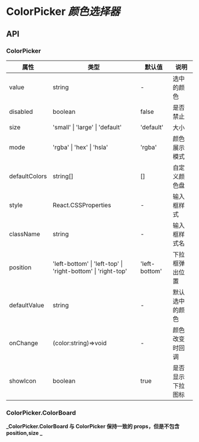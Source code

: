 # ColorPicker _颜色选择器_

<example />

## API

### ColorPicker

| 属性          | 类型                                                         | 默认值        | 说明             |
| ------------- | ------------------------------------------------------------ | ------------- | ---------------- |
| value         | string                                                       | -             | 选中的颜色       |
| disabled      | boolean                                                      | false         | 是否禁止         |
| size          | 'small' \| 'large' \| 'default'                              | 'default'     | 大小             |
| mode          | 'rgba' \| 'hex' \| 'hsla'                                    | 'rgba'        | 颜色展示模式     |
| defaultColors | string[]                                                     | []            | 自定义颜色盘     |
| style         | React.CSSProperties                                          | -             | 输入框样式       |
| className     | string                                                       | -             | 输入框样式名     |
| position      | 'left-bottom' \| 'left-top' \| 'right-bottom' \| 'right-top' | 'left-bottom' | 下拉框弹出位置   |
| defaultValue  | string                                                       | -             | 默认选中的颜色   |
| onChange      | (color:string)=>void                                         | -             | 颜色改变时回调   |
| showIcon      | boolean                                                      | true          | 是否显示下拉图标 |

### ColorPicker.ColorBoard

**_ColorPicker.ColorBoard 与 ColorPicker 保持一致的 props，但是不包含 position,size _**
